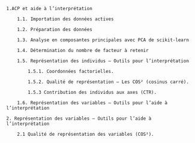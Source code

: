     1.ACP et aide à l’interprétation

        1.1. Importation des données actives

        1.2. Préparation des données

        1.3. Analyse en composantes principales avec PCA de scikit-learn

        1.4. Détermination du nombre de facteur à retenir

        1.5. Représentation des individus – Outils pour l’interprétation

            1.5.1. Coordonnées factorielles. 

            1.5.2. Qualité de représentation – Les COS² (cosinus carré).
            
            1.5.3 Contribution des individus aux axes (CTR).
        
        1.6. Représentation des variables – Outils pour l’aide à l’interprétation

    2. Représentation des variables – Outils pour l’aide à l’interprétation
    
        2.1 Qualité de représentation des variables (COS²).